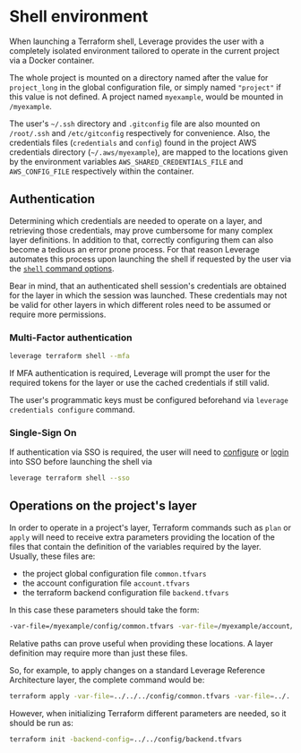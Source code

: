 # Shell environment

When launching a Terraform shell, Leverage provides the user with a completely isolated environment tailored to operate in the current project via a Docker container.

The whole project is mounted on a directory named after the value for `project_long` in the global configuration file, or simply named `"project"` if this value is not defined. A project named `myexample`, would be mounted in `/myexample`.

The user's `~/.ssh` directory and `.gitconfig` file are also mounted on `/root/.ssh` and `/etc/gitconfig` respectively for convenience. Also, the credentials files (`credentials` and `config`) found in the project AWS credentials directory (`~/.aws/myexample`), are mapped to the locations given by the environment variables `AWS_SHARED_CREDENTIALS_FILE` and `AWS_CONFIG_FILE` respectively within the container. 

## Authentication
Determining which credentials are needed to operate on a layer, and retrieving those credentials, may prove cumbersome for many complex layer definitions. In addition to that, correctly configuring them can also become a tedious an error prone process. For that reason Leverage automates this process upon launching the shell if requested by the user via the [`shell` command options](./reference/terraform.md#shell).

Bear in mind, that an authenticated shell session's credentials are obtained for the layer in which the session was launched. These credentials may not be valid for other layers in which different roles need to be assumed or require more permissions.

### Multi-Factor authentication

``` bash
leverage terraform shell --mfa
```

If MFA authentication is required, Leverage will prompt the user for the required tokens for the layer or use the cached credentials if still valid.

The user's programmatic keys must be configured beforehand via `leverage credentials configure` command.

### Single-Sign On

If authentication via SSO is required, the user will need to [configure](./reference/aws.md#configure-sso) or [login](./reference/aws.md#sso-login) into SSO before launching the shell via

``` bash
leverage terraform shell --sso
```


## Operations on the project's layer
In order to operate in a project's layer, Terraform commands such as `plan` or `apply` will need to receive extra parameters providing the location of the files that contain the definition of the variables required by the layer. Usually, these files are:

* the project global configuration file `common.tfvars`
* the account configuration file `account.tfvars`
* the terraform backend configuration file `backend.tfvars`

In this case these parameters should take the form:
``` bash
-var-file=/myexample/config/common.tfvars -var-file=/myexample/account/config/account.tfvars -var-file=/myexample/account/config/backend.tfvars`
```

Relative paths can prove useful when providing these locations. A layer definition may require more than just these files.

So, for example, to apply changes on a standard Leverage Reference Architecture layer, the complete command would be:
``` bash
terraform apply -var-file=../../../config/common.tfvars -var-file=../../config/account.tfvars -var-file=../../config/backend.tfvars
```
However, when initializing Terraform different parameters are needed, so it should be run as:
``` bash
terraform init -backend-config=../../config/backend.tfvars
```
